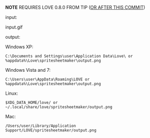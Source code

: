 **NOTE** REQUIRES LOVE 0.8.0 FROM TIP (<a href="https://bitbucket.org/rude/love/changeset/de2e72708d2c">OR AFTER THIS COMMIT</a>)

input: 

  input.gif
  
output: 

  Windows XP: 
  
    C:\Documents and Settings\user\Application Data\Love\ or %appdata%\Love\spritesheetmaker\output.png
    
  Windows Vista and 7: 
  
    C:\Users\user\AppData\Roaming\LOVE or %appdata%\Love\spritesheetmaker\output.png
    
  Linux: 
  
    $XDG_DATA_HOME/love/ or ~/.local/share/love/spritesheetmaker/output.png
    
  Mac: 
  
    /Users/user/Library/Application Support/LOVE/spritesheetmaker/output.png
    

